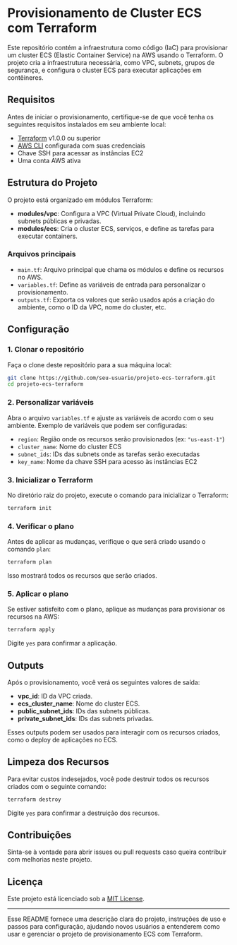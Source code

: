 # Provisionamento de Cluster ECS com Terraform

Este repositório contém a infraestrutura como código (IaC) para provisionar um cluster ECS (Elastic Container Service) na AWS usando o Terraform. O projeto cria a infraestrutura necessária, como VPC, subnets, grupos de segurança, e configura o cluster ECS para executar aplicações em contêineres.

## Requisitos

Antes de iniciar o provisionamento, certifique-se de que você tenha os seguintes requisitos instalados em seu ambiente local:

- [Terraform](https://www.terraform.io/downloads.html) v1.0.0 ou superior
- [AWS CLI](https://aws.amazon.com/cli/) configurada com suas credenciais
- Chave SSH para acessar as instâncias EC2
- Uma conta AWS ativa

## Estrutura do Projeto

O projeto está organizado em módulos Terraform:

- **modules/vpc**: Configura a VPC (Virtual Private Cloud), incluindo subnets públicas e privadas.
- **modules/ecs**: Cria o cluster ECS, serviços, e define as tarefas para executar containers.
  
### Arquivos principais

- `main.tf`: Arquivo principal que chama os módulos e define os recursos no AWS.
- `variables.tf`: Define as variáveis de entrada para personalizar o provisionamento.
- `outputs.tf`: Exporta os valores que serão usados após a criação do ambiente, como o ID da VPC, nome do cluster, etc.

## Configuração

### 1. Clonar o repositório

Faça o clone deste repositório para a sua máquina local:

```bash
git clone https://github.com/seu-usuario/projeto-ecs-terraform.git
cd projeto-ecs-terraform
```

### 2. Personalizar variáveis

Abra o arquivo `variables.tf` e ajuste as variáveis de acordo com o seu ambiente. Exemplo de variáveis que podem ser configuradas:

- `region`: Região onde os recursos serão provisionados (ex: `"us-east-1"`)
- `cluster_name`: Nome do cluster ECS
- `subnet_ids`: IDs das subnets onde as tarefas serão executadas
- `key_name`: Nome da chave SSH para acesso às instâncias EC2

### 3. Inicializar o Terraform

No diretório raiz do projeto, execute o comando para inicializar o Terraform:

```bash
terraform init
```

### 4. Verificar o plano

Antes de aplicar as mudanças, verifique o que será criado usando o comando `plan`:

```bash
terraform plan
```

Isso mostrará todos os recursos que serão criados.

### 5. Aplicar o plano

Se estiver satisfeito com o plano, aplique as mudanças para provisionar os recursos na AWS:

```bash
terraform apply
```

Digite `yes` para confirmar a aplicação.

## Outputs

Após o provisionamento, você verá os seguintes valores de saída:

- **vpc_id**: ID da VPC criada.
- **ecs_cluster_name**: Nome do cluster ECS.
- **public_subnet_ids**: IDs das subnets públicas.
- **private_subnet_ids**: IDs das subnets privadas.

Esses outputs podem ser usados para interagir com os recursos criados, como o deploy de aplicações no ECS.

## Limpeza dos Recursos

Para evitar custos indesejados, você pode destruir todos os recursos criados com o seguinte comando:

```bash
terraform destroy
```

Digite `yes` para confirmar a destruição dos recursos.

## Contribuições

Sinta-se à vontade para abrir issues ou pull requests caso queira contribuir com melhorias neste projeto.

## Licença

Este projeto está licenciado sob a [MIT License](LICENSE).

---

Esse README fornece uma descrição clara do projeto, instruções de uso e passos para configuração, ajudando novos usuários a entenderem como usar e gerenciar o projeto de provisionamento ECS com Terraform.
